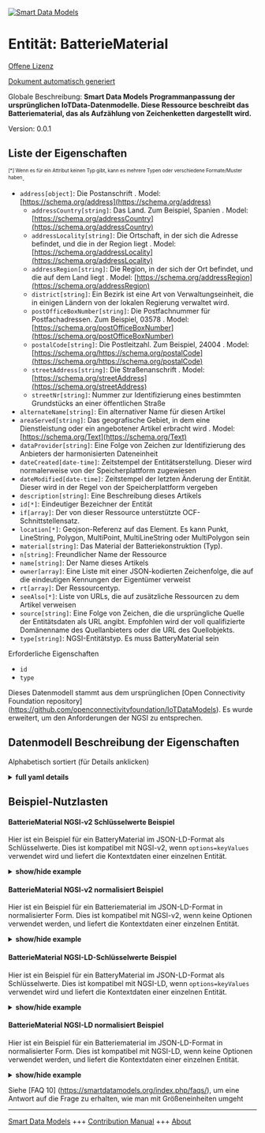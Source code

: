 <!-- 10-Header -->    
[![Smart Data Models](https://smartdatamodels.org/wp-content/uploads/2022/01/SmartDataModels_logo.png "Logo")](https://smartdatamodels.org)    
Entität: BatterieMaterial    
=========================<!-- /10-Header -->    
<!-- 15-License -->    
[Offene Lizenz](https://github.com/smart-data-models//dataModel.OCF/blob/master/BatteryMaterial/LICENSE.md)    
[Dokument automatisch generiert](https://docs.google.com/presentation/d/e/2PACX-1vTs-Ng5dIAwkg91oTTUdt8ua7woBXhPnwavZ0FxgR8BsAI_Ek3C5q97Nd94HS8KhP-r_quD4H0fgyt3/pub?start=false&loop=false&delayms=3000#slide=id.gb715ace035_0_60)    
<!-- /15-License -->    
<!-- 20-Description -->    
Globale Beschreibung: **Smart Data Models Programmanpassung der ursprünglichen IoTData-Datenmodelle. Diese Ressource beschreibt das Batteriematerial, das als Aufzählung von Zeichenketten dargestellt wird.**    
Version: 0.0.1    
<!-- /20-Description -->    
<!-- 30-PropertiesList -->    
## Liste der Eigenschaften    
<sup><sub>[*] Wenn es für ein Attribut keinen Typ gibt, kann es mehrere Typen oder verschiedene Formate/Muster haben</sub></sup>.    
- `address[object]`: Die Postanschrift  . Model: [https://schema.org/address](https://schema.org/address)	- `addressCountry[string]`: Das Land. Zum Beispiel, Spanien  . Model: [https://schema.org/addressCountry](https://schema.org/addressCountry)    
	- `addressLocality[string]`: Die Ortschaft, in der sich die Adresse befindet, und die in der Region liegt  . Model: [https://schema.org/addressLocality](https://schema.org/addressLocality)    
	- `addressRegion[string]`: Die Region, in der sich der Ort befindet, und die auf dem Land liegt  . Model: [https://schema.org/addressRegion](https://schema.org/addressRegion)    
	- `district[string]`: Ein Bezirk ist eine Art von Verwaltungseinheit, die in einigen Ländern von der lokalen Regierung verwaltet wird.      
	- `postOfficeBoxNumber[string]`: Die Postfachnummer für Postfachadressen. Zum Beispiel, 03578  . Model: [https://schema.org/postOfficeBoxNumber](https://schema.org/postOfficeBoxNumber)    
	- `postalCode[string]`: Die Postleitzahl. Zum Beispiel, 24004  . Model: [https://schema.org/https://schema.org/postalCode](https://schema.org/https://schema.org/postalCode)    
	- `streetAddress[string]`: Die Straßenanschrift  . Model: [https://schema.org/streetAddress](https://schema.org/streetAddress)    
	- `streetNr[string]`: Nummer zur Identifizierung eines bestimmten Grundstücks an einer öffentlichen Straße      
- `alternateName[string]`: Ein alternativer Name für diesen Artikel  - `areaServed[string]`: Das geografische Gebiet, in dem eine Dienstleistung oder ein angebotener Artikel erbracht wird  . Model: [https://schema.org/Text](https://schema.org/Text)- `dataProvider[string]`: Eine Folge von Zeichen zur Identifizierung des Anbieters der harmonisierten Dateneinheit  - `dateCreated[date-time]`: Zeitstempel der Entitätserstellung. Dieser wird normalerweise von der Speicherplattform zugewiesen  - `dateModified[date-time]`: Zeitstempel der letzten Änderung der Entität. Dieser wird in der Regel von der Speicherplattform vergeben  - `description[string]`: Eine Beschreibung dieses Artikels  - `id[*]`: Eindeutiger Bezeichner der Entität  - `if[array]`: Der von dieser Ressource unterstützte OCF-Schnittstellensatz.  - `location[*]`: Geojson-Referenz auf das Element. Es kann Punkt, LineString, Polygon, MultiPoint, MultiLineString oder MultiPolygon sein  - `material[string]`: Das Material der Batteriekonstruktion (Typ).  - `n[string]`: Freundlicher Name der Ressource  - `name[string]`: Der Name dieses Artikels  - `owner[array]`: Eine Liste mit einer JSON-kodierten Zeichenfolge, die auf die eindeutigen Kennungen der Eigentümer verweist  - `rt[array]`: Der Ressourcentyp.  - `seeAlso[*]`: Liste von URLs, die auf zusätzliche Ressourcen zu dem Artikel verweisen  - `source[string]`: Eine Folge von Zeichen, die die ursprüngliche Quelle der Entitätsdaten als URL angibt. Empfohlen wird der voll qualifizierte Domänenname des Quellanbieters oder die URL des Quellobjekts.  - `type[string]`: NGSI-Entitätstyp. Es muss BatteryMaterial sein  <!-- /30-PropertiesList -->    
<!-- 35-RequiredProperties -->    
Erforderliche Eigenschaften    
- `id`  - `type`  <!-- /35-RequiredProperties -->    
<!-- 40-RequiredProperties -->    
Dieses Datenmodell stammt aus dem ursprünglichen [Open Connectivity Foundation repository] (https://github.com/openconnectivityfoundation/IoTDataModels). Es wurde erweitert, um den Anforderungen der NGSI zu entsprechen.    
<!-- /40-RequiredProperties -->    
<!-- 50-DataModelHeader -->    
## Datenmodell Beschreibung der Eigenschaften    
Alphabetisch sortiert (für Details anklicken)    
<!-- /50-DataModelHeader -->    
<!-- 60-ModelYaml -->    
<details><summary><strong>full yaml details</strong></summary>      
```yaml    
BatteryMaterial:      
  description: Smart Data Models Program adaptation of the original IoTData data Models. This Resource describes the battery material represented as an enumerated set of strings.      
  properties:      
    address:      
      description: The mailing address      
      properties:      
        addressCountry:      
          description: 'The country. For example, Spain'      
          type: string      
          x-ngsi:      
            model: https://schema.org/addressCountry      
            type: Property      
        addressLocality:      
          description: 'The locality in which the street address is, and which is in the region'      
          type: string      
          x-ngsi:      
            model: https://schema.org/addressLocality      
            type: Property      
        addressRegion:      
          description: 'The region in which the locality is, and which is in the country'      
          type: string      
          x-ngsi:      
            model: https://schema.org/addressRegion      
            type: Property      
        district:      
          description: 'A district is a type of administrative division that, in some countries, is managed by the local government'      
          type: string      
          x-ngsi:      
            type: Property      
        postOfficeBoxNumber:      
          description: 'The post office box number for PO box addresses. For example, 03578'      
          type: string      
          x-ngsi:      
            model: https://schema.org/postOfficeBoxNumber      
            type: Property      
        postalCode:      
          description: 'The postal code. For example, 24004'      
          type: string      
          x-ngsi:      
            model: https://schema.org/https://schema.org/postalCode      
            type: Property      
        streetAddress:      
          description: The street address      
          type: string      
          x-ngsi:      
            model: https://schema.org/streetAddress      
            type: Property      
        streetNr:      
          description: Number identifying a specific property on a public street      
          type: string      
          x-ngsi:      
            type: Property      
      type: object      
      x-ngsi:      
        model: https://schema.org/address      
        type: Property      
    alternateName:      
      description: An alternative name for this item      
      type: string      
      x-ngsi:      
        type: Property      
    areaServed:      
      description: The geographic area where a service or offered item is provided      
      type: string      
      x-ngsi:      
        model: https://schema.org/Text      
        type: Property      
    dataProvider:      
      description: A sequence of characters identifying the provider of the harmonised data entity      
      type: string      
      x-ngsi:      
        type: Property      
    dateCreated:      
      description: Entity creation timestamp. This will usually be allocated by the storage platform      
      format: date-time      
      type: string      
      x-ngsi:      
        type: Property      
    dateModified:      
      description: Timestamp of the last modification of the entity. This will usually be allocated by the storage platform      
      format: date-time      
      type: string      
      x-ngsi:      
        type: Property      
    description:      
      description: A description of this item      
      type: string      
      x-ngsi:      
        type: Property      
    id:      
      anyOf:      
        - description: Identifier format of any NGSI entity      
          maxLength: 256      
          minLength: 1      
          pattern: ^[\w\-\.\{\}\$\+\*\[\]`|~^@!,:\\]+$      
          type: string      
          x-ngsi:      
            type: Property      
        - description: Identifier format of any NGSI entity      
          format: uri      
          type: string      
          x-ngsi:      
            type: Property      
      description: Unique identifier of the entity      
      x-ngsi:      
        type: Property      
    if:      
      description: The OCF Interface set supported by this Resource.      
      items:      
        enum:      
          - oic.if.s      
          - oic.if.baseline      
        type: string      
      minItems: 2      
      readOnly: true      
      type: array      
      uniqueItems: true      
      x-ngsi:      
        type: Property      
    location:      
      description: 'Geojson reference to the item. It can be Point, LineString, Polygon, MultiPoint, MultiLineString or MultiPolygon'      
      oneOf:      
        - description: Geojson reference to the item. Point      
          properties:      
            bbox:      
              items:      
                type: number      
              minItems: 4      
              type: array      
            coordinates:      
              items:      
                type: number      
              minItems: 2      
              type: array      
            type:      
              enum:      
                - Point      
              type: string      
          required:      
            - type      
            - coordinates      
          title: GeoJSON Point      
          type: object      
          x-ngsi:      
            type: GeoProperty      
        - description: Geojson reference to the item. LineString      
          properties:      
            bbox:      
              items:      
                type: number      
              minItems: 4      
              type: array      
            coordinates:      
              items:      
                items:      
                  type: number      
                minItems: 2      
                type: array      
              minItems: 2      
              type: array      
            type:      
              enum:      
                - LineString      
              type: string      
          required:      
            - type      
            - coordinates      
          title: GeoJSON LineString      
          type: object      
          x-ngsi:      
            type: GeoProperty      
        - description: Geojson reference to the item. Polygon      
          properties:      
            bbox:      
              items:      
                type: number      
              minItems: 4      
              type: array      
            coordinates:      
              items:      
                items:      
                  items:      
                    type: number      
                  minItems: 2      
                  type: array      
                minItems: 4      
                type: array      
              type: array      
            type:      
              enum:      
                - Polygon      
              type: string      
          required:      
            - type      
            - coordinates      
          title: GeoJSON Polygon      
          type: object      
          x-ngsi:      
            type: GeoProperty      
        - description: Geojson reference to the item. MultiPoint      
          properties:      
            bbox:      
              items:      
                type: number      
              minItems: 4      
              type: array      
            coordinates:      
              items:      
                items:      
                  type: number      
                minItems: 2      
                type: array      
              type: array      
            type:      
              enum:      
                - MultiPoint      
              type: string      
          required:      
            - type      
            - coordinates      
          title: GeoJSON MultiPoint      
          type: object      
          x-ngsi:      
            type: GeoProperty      
        - description: Geojson reference to the item. MultiLineString      
          properties:      
            bbox:      
              items:      
                type: number      
              minItems: 4      
              type: array      
            coordinates:      
              items:      
                items:      
                  items:      
                    type: number      
                  minItems: 2      
                  type: array      
                minItems: 2      
                type: array      
              type: array      
            type:      
              enum:      
                - MultiLineString      
              type: string      
          required:      
            - type      
            - coordinates      
          title: GeoJSON MultiLineString      
          type: object      
          x-ngsi:      
            type: GeoProperty      
        - description: Geojson reference to the item. MultiLineString      
          properties:      
            bbox:      
              items:      
                type: number      
              minItems: 4      
              type: array      
            coordinates:      
              items:      
                items:      
                  items:      
                    items:      
                      type: number      
                    minItems: 2      
                    type: array      
                  minItems: 4      
                  type: array      
                type: array      
              type: array      
            type:      
              enum:      
                - MultiPolygon      
              type: string      
          required:      
            - type      
            - coordinates      
          title: GeoJSON MultiPolygon      
          type: object      
          x-ngsi:      
            type: GeoProperty      
      x-ngsi:      
        type: GeoProperty      
    material:      
      description: The battery construction material (type).      
      enum:      
        - Alkaline      
        - Aluminium Air      
        - Aluminium Ion      
        - Atomic Betavoltaics      
        - Atomic Optoelectric Nuclear      
        - Atomic Nuclear      
        - Bunsen Cell      
        - Chromic Acid Cell      
        - Poggendorff Cell      
        - Clark Cell      
        - Daniell Cell      
        - Dry Cell      
        - Earth      
        - Flow      
        - Flow Vanadium Redox      
        - Flow Zinc Bromine      
        - Flow Zinc Cerium      
        - Frog      
        - Fuel      
        - Galvanic Cell      
        - Glass      
        - Grove Cell      
        - Lead Acid      
        - Lead Acid Deep Cycle      
        - Lead Acid VRLA      
        - Lead Acid AGM      
        - Lead Acid Gel      
        - Leclanche Cell      
        - Lemon Potato      
        - Lithium      
        - Lithium Air      
        - Lithium Ion      
        - Lithium Ion Cobalt Oxide (ICR)      
        - Lithium Ion Manganese Oxide (IMR)      
        - Lithium Ion Polymer      
        - Lithium Iron Phosphate      
        - Lithium Sulfur      
        - Lithium Titanate      
        - Lithium Ion Thin Film      
        - Magnesium      
        - Magnesium Ion      
        - Mercury      
        - Molten Salt      
        - Nickel Cadmium      
        - Nickel Cadmium Vented Cell      
        - Nickel Hydrogen      
        - 'Nickel Iron '      
        - Nickel Metal Hydride      
        - Nickel Metal Hydride Low Self-Discharge      
        - Nickel Oxyhydroxide      
        - Nickel Oxyride      
        - Nickel Zinc      
        - Organic Radical      
        - Paper      
        - Polymer Based      
        - Polysulfide Bromide      
        - Potassium Ion      
        - Pulvermachers Chain      
        - Silicon Air      
        - Silver Calcium      
        - Silver Oxide      
        - Silver Zinc      
        - Sodium Ion      
        - Sodium Sulfur      
        - Solid State      
        - Sugar      
        - Super Iron      
        - UltraBattery      
        - Voltaic Pile      
        - Voltaic Pile Penny      
        - Voltaic Pile Trough      
        - Water Activated      
        - Weston Cell      
        - Zinc Air      
        - Zinc Carbon      
        - Zinc Chloride      
        - Zinc Ion      
        - Unknown      
      readOnly: true      
      type: string      
      x-ngsi:      
        type: Property      
    n:      
      description: Friendly name of the Resource      
      maxLength: 64      
      readOnly: true      
      type: string      
      x-ngsi:      
        type: Property      
    name:      
      description: The name of this item      
      type: string      
      x-ngsi:      
        type: Property      
    owner:      
      description: A List containing a JSON encoded sequence of characters referencing the unique Ids of the owner(s)      
      items:      
        anyOf:      
          - description: Identifier format of any NGSI entity      
            maxLength: 256      
            minLength: 1      
            pattern: ^[\w\-\.\{\}\$\+\*\[\]`|~^@!,:\\]+$      
            type: string      
            x-ngsi:      
              type: Property      
          - description: Identifier format of any NGSI entity      
            format: uri      
            type: string      
            x-ngsi:      
              type: Property      
        description: Unique identifier of the entity      
        x-ngsi:      
          type: Property      
      type: array      
      x-ngsi:      
        type: Property      
    rt:      
      description: The Resource Type.      
      items:      
        enum:      
          - oic.r.batterymaterial      
        maxLength: 64      
        type: string      
      minItems: 1      
      readOnly: true      
      type: array      
      uniqueItems: true      
      x-ngsi:      
        type: Property      
    seeAlso:      
      description: list of uri pointing to additional resources about the item      
      oneOf:      
        - items:      
            format: uri      
            type: string      
          minItems: 1      
          type: array      
        - format: uri      
          type: string      
      x-ngsi:      
        type: Property      
    source:      
      description: 'A sequence of characters giving the original source of the entity data as a URL. Recommended to be the fully qualified domain name of the source provider, or the URL to the source object'      
      type: string      
      x-ngsi:      
        type: Property      
    type:      
      description: NGSI entity type. It has to be BatteryMaterial      
      enum:      
        - BatteryMaterial      
      type: string      
      x-ngsi:      
        type: Property      
  required:      
    - id      
    - type      
  type: object      
  x-derived-from: https://github.com/OpenInterConnect/IoTDataModels/blob/master/BatteryMaterialResURI.swagger.json      
  x-disclaimer: 'Redistribution and use in source and binary forms, with or without modification, are permitted  provided that the license conditions are met. Copyleft (c) 2022 Contributors to Smart Data Models Program'      
  x-license-url: https://github.com/smart-data-models/dataModel.OCF/blob/master/BatteryMaterial/LICENSE.md      
  x-model-schema: https://smart-data-models.github.io/dataModel.IoTDataModels/BatteryMaterial/schema.json      
  x-model-tags: OCF      
  x-version: 0.0.1      
```    
</details>      
<!-- /60-ModelYaml -->    
<!-- 70-MiddleNotes -->    
<!-- /70-MiddleNotes -->    
<!-- 80-Examples -->    
## Beispiel-Nutzlasten    
#### BatterieMaterial NGSI-v2 Schlüsselwerte Beispiel    
Hier ist ein Beispiel für ein BatteryMaterial im JSON-LD-Format als Schlüsselwerte. Dies ist kompatibel mit NGSI-v2, wenn `options=keyValues` verwendet wird und liefert die Kontextdaten einer einzelnen Entität.    
<details><summary><strong>show/hide example</strong></summary>      
```json  
{  
  "id": "urn:ngsi-ld:BatteryMaterial:id:YHLJ:63936175",  
  "dateCreated": "1981-05-13T21:09:19Z",  
  "dateModified": "1980-07-16T20:07:15Z",  
  "source": "I",  
  "name": "Particular garden free effort for film.",  
  "alternateName": "Start performance approach Republican. Tough board leave baby security item. Law way inside.",  
  "description": "Much wish look bed gun store. Boy present wide old.",  
  "dataProvider": "Indeed white could account benefit produce. Cultural anyone southern you letter board watch.",  
  "owner": [  
    "urn:ngsi-ld:BatteryMaterial:items:WJNR:66047443",  
    "urn:ngsi-ld:BatteryMaterial:items:HPXL:60042311"  
  ],  
  "seeAlso": [  
    "urn:ngsi-ld:BatteryMaterial:items:KLOB:32503034"  
  ],  
  "location": {  
    "type": "Point",  
    "coordinates": [  
      10.1892095,  
      -5.495683  
    ]  
  },  
  "address": {  
    "streetAddress": "Information raise various American I structure. Indeed public oil student rather discuss.",  
    "addressLocality": "Your dark result just. Small run true.",  
    "addressRegion": "Agency training need. Certainly work open in.",  
    "addressCountry": "Power daughter suffer store else. Offer real leg side.",  
    "postalCode": "Store world standard middle town how ten. By so tough sometimes most agent. Smile agency sometimes west.",  
    "postOfficeBoxNumber": "Daughter father media Democrat city relationship ball. Cultural across space top lot. Understand team necessary PM explain enough near.",  
    "streetNr": "Bit today already. Table major pull garden seat. Together artist great include. Such consider partner onto treatment.",  
    "district": ""  
  },  
  "areaServed": "Community career science. Play reason skill matter sometimes seem direction produce. Wide idea else true military explain.",  
  "rt": [  
    "oic.r.batterymaterial"  
  ],  
  "material": "Zinc Carbon",  
  "n": "Fast to this identify summer. Signifi",  
  "if": [  
    "oic.if.s",  
    "oic.if.baseline"  
  ],  
  "type": "BatteryMaterial"  
}  
```  
</details>    
#### BatterieMaterial NGSI-v2 normalisiert Beispiel    
Hier ist ein Beispiel für ein Batteriematerial im JSON-LD-Format in normalisierter Form. Dies ist kompatibel mit NGSI-v2, wenn keine Optionen verwendet werden, und liefert die Kontextdaten einer einzelnen Entität.    
<details><summary><strong>show/hide example</strong></summary>      
```json  
{  
  "id": "urn:ngsi-ld:BatteryMaterial:id:YHLJ:63936175",  
  "dateCreated": {  
    "type": "DateTime",  
    "value": "1981-05-13T21:09:19Z"  
  },  
  "dateModified": {  
    "type": "DateTime",  
    "value": "1980-07-16T20:07:15Z"  
  },  
  "source": {  
    "type": "Text",  
    "value": "I"  
  },  
  "name": {  
    "type": "Text",  
    "value": "Particular garden free effort for film."  
  },  
  "alternateName": {  
    "type": "Text",  
    "value": "Start performance approach Republican. Tough board leave baby security item. Law way inside."  
  },  
  "description": {  
    "type": "Text",  
    "value": "Much wish look bed gun store. Boy present wide old."  
  },  
  "dataProvider": {  
    "type": "Text",  
    "value": "Indeed white could account benefit produce. Cultural anyone southern you letter board watch."  
  },  
  "owner": {  
    "type": "StructuredValue",  
    "value": [  
      "urn:ngsi-ld:BatteryMaterial:items:WJNR:66047443",  
      "urn:ngsi-ld:BatteryMaterial:items:HPXL:60042311"  
    ]  
  },  
  "seeAlso": {  
    "type": "StructuredValue",  
    "value": [  
      "urn:ngsi-ld:BatteryMaterial:items:KLOB:32503034"  
    ]  
  },  
  "location": {  
    "type": "geo:json",  
    "value": {  
      "type": "Point",  
      "coordinates": [  
        10.1892095,  
        -5.495683  
      ]  
    }  
  },  
  "address": {  
    "type": "StructuredValue",  
    "value": {  
      "streetAddress": "Information raise various American I structure. Indeed public oil student rather discuss.",  
      "addressLocality": "Your dark result just. Small run true.",  
      "addressRegion": "Agency training need. Certainly work open in.",  
      "addressCountry": "Power daughter suffer store else. Offer real leg side.",  
      "postalCode": "Store world standard middle town how ten. By so tough sometimes most agent. Smile agency sometimes west.",  
      "postOfficeBoxNumber": "Daughter father media Democrat city relationship ball. Cultural across space top lot. Understand team necessary PM explain enough near.",  
      "streetNr": "Bit today already. Table major pull garden seat. Together artist great include. Such consider partner onto treatment.",  
      "district": ""  
    }  
  },  
  "areaServed": {  
    "type": "Text",  
    "value": "Community career science. Play reason skill matter sometimes seem direction produce. Wide idea else true military explain."  
  },  
  "rt": {  
    "type": "StructuredValue",  
    "value": [  
      "oic.r.batterymaterial"  
    ]  
  },  
  "material": {  
    "type": "Text",  
    "value": "Zinc Carbon"  
  },  
  "n": {  
    "type": "Text",  
    "value": "Fast to this identify summer. Signifi"  
  },  
  "if": {  
    "type": "StructuredValue",  
    "value": [  
      "oic.if.s",  
      "oic.if.baseline"  
    ]  
  },  
  "type": "BatteryMaterial"  
}  
```  
</details>    
#### BatterieMaterial NGSI-LD-Schlüsselwerte Beispiel    
Hier ist ein Beispiel für ein BatteryMaterial im JSON-LD-Format als Schlüsselwerte. Dies ist kompatibel mit NGSI-LD, wenn `options=keyValues` verwendet wird und liefert die Kontextdaten einer einzelnen Entität.    
<details><summary><strong>show/hide example</strong></summary>      
```json  
{  
  "id": "urn:ngsi-ld:BatteryMaterial:id:YHLJ:63936175",  
  "dateCreated": "1981-05-13T21:09:19Z",  
  "dateModified": "1980-07-16T20:07:15Z",  
  "source": "I",  
  "name": "Particular garden free effort for film.",  
  "alternateName": "Start performance approach Republican. Tough board leave baby security item. Law way inside.",  
  "description": "Much wish look bed gun store. Boy present wide old.",  
  "dataProvider": "Indeed white could account benefit produce. Cultural anyone southern you letter board watch.",  
  "owner": [  
    "urn:ngsi-ld:BatteryMaterial:items:WJNR:66047443",  
    "urn:ngsi-ld:BatteryMaterial:items:HPXL:60042311"  
  ],  
  "seeAlso": [  
    "urn:ngsi-ld:BatteryMaterial:items:KLOB:32503034"  
  ],  
  "location": {  
    "type": "Point",  
    "coordinates": [  
      10.1892095,  
      -5.495683  
    ]  
  },  
  "address": {  
    "streetAddress": "Information raise various American I structure. Indeed public oil student rather discuss.",  
    "addressLocality": "Your dark result just. Small run true.",  
    "addressRegion": "Agency training need. Certainly work open in.",  
    "addressCountry": "Power daughter suffer store else. Offer real leg side.",  
    "postalCode": "Store world standard middle town how ten. By so tough sometimes most agent. Smile agency sometimes west.",  
    "postOfficeBoxNumber": "Daughter father media Democrat city relationship ball. Cultural across space top lot. Understand team necessary PM explain enough near.",  
    "streetNr": "Bit today already. Table major pull garden seat. Together artist great include. Such consider partner onto treatment.",  
    "district": ""  
  },  
  "areaServed": "Community career science. Play reason skill matter sometimes seem direction produce. Wide idea else true military explain.",  
  "rt": [  
    "oic.r.batterymaterial"  
  ],  
  "material": "Zinc Carbon",  
  "n": "Fast to this identify summer. Signifi",  
  "if": [  
    "oic.if.s",  
    "oic.if.baseline"  
  ],  
  "type": "BatteryMaterial",  
  "@context": [  
    "https://smartdatamodels.org/context.jsonld"  
  ]  
}  
```  
</details>    
#### BatterieMaterial NGSI-LD normalisiert Beispiel    
Hier ist ein Beispiel für ein Batteriematerial im JSON-LD-Format in normalisierter Form. Dies ist kompatibel mit NGSI-LD, wenn keine Optionen verwendet werden, und liefert die Kontextdaten einer einzelnen Entität.    
<details><summary><strong>show/hide example</strong></summary>      
```json  
{  
    "id": "urn:ngsi-ld:BatteryMaterial:id:YHLJ:63936175",  
    "dateCreated": {  
        "type": "Property",  
        "value": {  
            "@type": "DateTime",  
            "@value": "1981-05-13T21:09:19Z"  
        }  
    },  
    "dateModified": {  
        "type": "Property",  
        "value": {  
            "@type": "DateTime",  
            "@value": "1980-07-16T20:07:15Z"  
        }  
    },  
    "source": {  
        "type": "Property",  
        "value": "I"  
    },  
    "name": {  
        "type": "Property",  
        "value": "Particular garden free effort for film."  
    },  
    "alternateName": {  
        "type": "Property",  
        "value": "Start performance approach Republican. Tough board leave baby security item. Law way inside."  
    },  
    "description": {  
        "type": "Property",  
        "value": "Much wish look bed gun store. Boy present wide old."  
    },  
    "dataProvider": {  
        "type": "Property",  
        "value": "Indeed white could account benefit produce. Cultural anyone southern you letter board watch."  
    },  
    "owner": {  
        "type": "Property",  
        "value": [  
            "urn:ngsi-ld:BatteryMaterial:items:WJNR:66047443",  
            "urn:ngsi-ld:BatteryMaterial:items:HPXL:60042311"  
        ]  
    },  
    "seeAlso": {  
        "type": "Property",  
        "value": [  
            "urn:ngsi-ld:BatteryMaterial:items:KLOB:32503034"  
        ]  
    },  
    "location": {  
        "type": "GeoProperty",  
        "value": {  
            "type": "Point",  
            "coordinates": [  
                10.1892095,  
                -5.495683  
            ]  
        }  
    },  
    "address": {  
        "type": "Property",  
        "value": {  
            "streetAddress": "Information raise various American I structure. Indeed public oil student rather discuss.",  
            "addressLocality": "Your dark result just. Small run true.",  
            "addressRegion": "Agency training need. Certainly work open in.",  
            "addressCountry": "Power daughter suffer store else. Offer real leg side.",  
            "postalCode": "Store world standard middle town how ten. By so tough sometimes most agent. Smile agency sometimes west.",  
            "postOfficeBoxNumber": "Daughter father media Democrat city relationship ball. Cultural across space top lot. Understand team necessary PM explain enough near.",  
            "streetNr": "Bit today already. Table major pull garden seat. Together artist great include. Such consider partner onto treatment.",  
            "district": ""  
        }  
    },  
    "areaServed": {  
        "type": "Property",  
        "value": "Community career science. Play reason skill matter sometimes seem direction produce. Wide idea else true military explain."  
    },  
    "rt": {  
        "type": "Property",  
        "value": [  
            "oic.r.batterymaterial"  
        ]  
    },  
    "material": {  
        "type": "Property",  
        "value": "Zinc Carbon"  
    },  
    "n": {  
        "type": "Property",  
        "value": "Fast to this identify summer. Signifi"  
    },  
    "if": {  
        "type": "Property",  
        "value": [  
            "oic.if.s",  
            "oic.if.baseline"  
        ]  
    },  
    "type": "BatteryMaterial",  
    "@context": [  
        "https://smartdatamodels.org/context.jsonld"  
    ]  
}  
```  
</details><!-- /80-Examples -->    
<!-- 90-FooterNotes -->    
<!-- /90-FooterNotes -->    
<!-- 95-Units -->    
Siehe [FAQ 10] (https://smartdatamodels.org/index.php/faqs/), um eine Antwort auf die Frage zu erhalten, wie man mit Größeneinheiten umgeht    
<!-- /95-Units -->    
<!-- 97-LastFooter -->    
---    
[Smart Data Models](https://smartdatamodels.org) +++ [Contribution Manual](https://bit.ly/contribution_manual) +++ [About](https://bit.ly/Introduction_SDM)<!-- /97-LastFooter -->    
